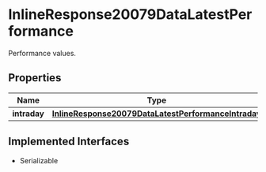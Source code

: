 

# InlineResponse20079DataLatestPerformance

Performance values.

## Properties

Name | Type | Description | Notes
------------ | ------------- | ------------- | -------------
**intraday** | [**InlineResponse20079DataLatestPerformanceIntraday**](InlineResponse20079DataLatestPerformanceIntraday.md) |  |  [optional]


## Implemented Interfaces

* Serializable


